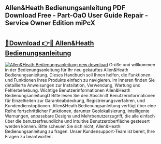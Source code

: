 ## Allen&Heath Bedienungsanleitung PDF Download Free - Part-OaO User Guide Repair - Service Owner Edition miPcX

# <h2><a href="http://df1kwk.blite.top/?on=Allen%26Heath+Bedienungsanleitung">🔗Download 👉🔴 Allen&Heath Bedienungsanleitung</a></h2>

[![Allen&Heath Bedienungsanleitung new download](https://i.imgur.com/lujVjoI.png)](http://df1kwk.blite.top/?on=Allen%26Heath+Bedienungsanleitung)
Grüße und willkommen in der Bedienungsanleitung für Ihr neu gekauftes Allen&Heath Bedienungsanleitung. Dieses Handbuch soll Ihnen helfen, die Funktionen und Funktionen Ihres Produkts einfach zu navigieren. Im Inneren finden Sie detaillierte Anweisungen zur Installation, Verwendung, Wartung und Fehlerbehebung. Wichtige Benutzerinformationen Allen&Heath BedienungsanleitungD Bitte lesen Sie den Abschnitt Benutzerinformationen für Einzelheiten zur Garantieabdeckung, Registrierungsverfahren, und Kundendienstoptionen. Allen&Heath Bedienungsanleitung verfügt über eine Reihe fortschrittlicher Funktionen, darunter Geolokalisierung, intelligente Warnungen, anpassbare Designs und Mehrbenutzerzugriff, die alle einfach über die benutzerfreundliche und intuitive Benutzeroberfläche gesteuert werden können. Bitte scheuen Sie sich nicht, Allen&Heath Bedienungsanleitung zu fragen. Unser Kundensupport-Team ist bereit, Ihre Fragen zu beantworten.
